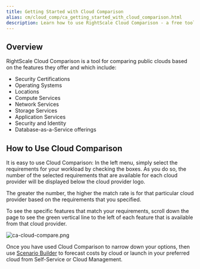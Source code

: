 ```yaml
---
title: Getting Started with Cloud Comparison
alias: cm/cloud_comp/ca_getting_started_with_cloud_comparison.html
description: Learn how to use RightScale Cloud Comparison - a free tool for comparing public cloud providers based on the features and capabilities they offer.
---
```


## Overview

RightScale Cloud Comparison is a tool for comparing public clouds based on the features they offer and which include:

* Security Certifications
* Operating Systems
* Locations
* Compute Services
* Network Services
* Storage Services
* Application Services
* Security and Identity
* Database-as-a-Service offerings

## How to Use Cloud Comparison

It is easy to use Cloud Comparison: In the left menu, simply select the requirements for your workload by checking the boxes. As you do so, the number of the selected requirements that are available for each cloud provider will be displayed below the cloud provider logo.

The greater the number, the higher the match rate is for that particular cloud provider based on the requirements that you specified.

To see the specific features that match your requirements, scroll down the page to see the green vertical line to the left of each feature that is available from that cloud provider.

![ca-cloud-compare.png](/img/ca-cloud-compare.png)

Once you have used Cloud Comparison to narrow down your options, then use [Scenario Builder](/ca/ca_forecasting_and_budgeting.html) to forecast costs by cloud or launch in your preferred cloud from Self-Service or Cloud Management.
